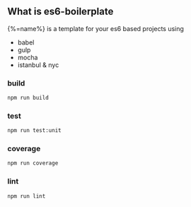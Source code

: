 ## What is es6-boilerplate

{%=name%} is a template for your es6 based projects using

- babel
- gulp
- mocha
- istanbul & nyc

### build

```sh
npm run build
```

### test

```sh
npm run test:unit
```

### coverage

```sh
npm run coverage
```

### lint

```sh
npm run lint
```


